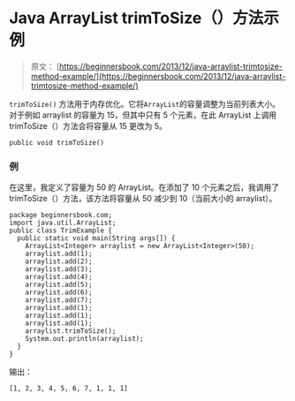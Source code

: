 # Java ArrayList trimToSize（）方法示例

> 原文： [https://beginnersbook.com/2013/12/java-arraylist-trimtosize-method-example/](https://beginnersbook.com/2013/12/java-arraylist-trimtosize-method-example/)

`trimToSize()` 方法用于内存优化。它将`ArrayList`的容量调整为当前列表大小。对于例如 arraylist 的容量为 15，但其中只有 5 个元素，在此 ArrayList 上调用 trimToSize（）方法会将容量从 15 更改为 5。

`public void trimToSize()`

### 例

在这里，我定义了容量为 50 的 ArrayList。在添加了 10 个元素之后，我调用了 trimToSize（）方法，该方法将容量从 50 减少到 10（当前大小的 arraylist）。

```
package beginnersbook.com;
import java.util.ArrayList;
public class TrimExample {
  public static void main(String args[]) {
    ArrayList<Integer> arraylist = new ArrayList<Integer>(50);
    arraylist.add(1);
    arraylist.add(2);
    arraylist.add(3);
    arraylist.add(4);
    arraylist.add(5);
    arraylist.add(6);
    arraylist.add(7);
    arraylist.add(1);
    arraylist.add(1);
    arraylist.add(1);
    arraylist.trimToSize();
    System.out.println(arraylist);
  }
}
```

输出：

```
[1, 2, 3, 4, 5, 6, 7, 1, 1, 1]
```